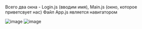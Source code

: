 Всего два окна - Login.js (вводим имя), Main.js (окно, которое приветсвует нас)
Файл App.js является навигатором



![image](https://user-images.githubusercontent.com/68331365/167267393-3f0b310b-0e97-44e8-ae7c-bc9ec5d0c0d5.png)
![image](https://user-images.githubusercontent.com/68331365/167267409-d4ef713b-6ecf-4502-9709-59064eb8f1c2.png)
